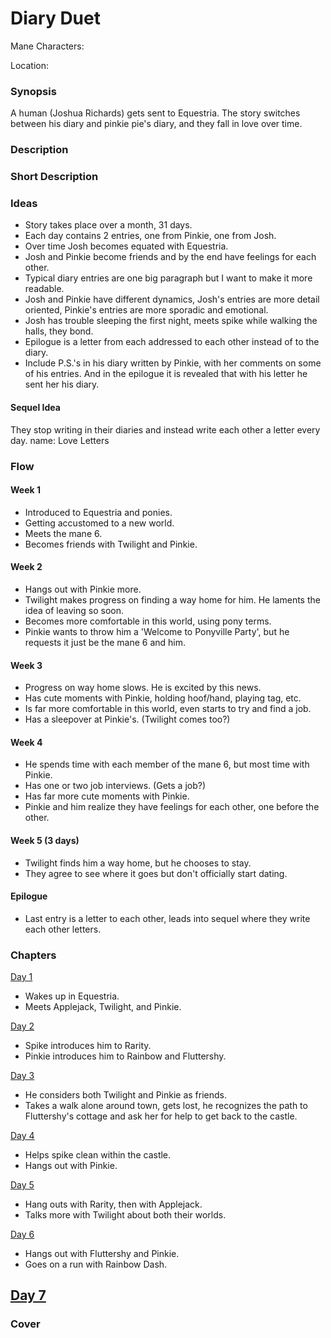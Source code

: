 # Diary Duet

Mane Characters: 

Location: 

### Synopsis

A human (Joshua Richards) gets sent to Equestria. The story switches between his diary and pinkie pie's diary, and they fall in love over time.

### Description


### Short Description


### Ideas

- Story takes place over a month, 31 days.
- Each day contains 2 entries, one from Pinkie, one from Josh.
- Over time Josh becomes equated with Equestria.
- Josh and Pinkie become friends and by the end have feelings for each other.
- Typical diary entries are one big paragraph but I want to make it more readable.
- Josh and Pinkie have different dynamics, Josh's entries are more detail oriented, Pinkie's entries are more sporadic and emotional.
- Josh has trouble sleeping the first night, meets spike while walking the halls, they bond.
- Epilogue is a letter from each addressed to each other instead of to the diary.
- Include P.S.'s in his diary written by Pinkie, with her comments on some of his entries. And in the epilogue it is revealed that with his letter he sent her his diary.

#### Sequel Idea
They stop writing in their diaries and instead write each other a letter every day.
name: Love Letters

### Flow

#### Week 1
 - Introduced to Equestria and ponies.
 - Getting accustomed to a new world.
 - Meets the mane 6.
 - Becomes friends with Twilight and Pinkie.

#### Week 2
 - Hangs out with Pinkie more.
 - Twilight makes progress on finding a way home for him. He laments the idea of leaving so soon.
 - Becomes more comfortable in this world, using pony terms.
 - Pinkie wants to throw him a 'Welcome to Ponyville Party', but he requests it just be the mane 6 and him.

#### Week 3
 - Progress on way home slows. He is excited by this news.
 - Has cute moments with Pinkie, holding hoof/hand, playing tag, etc.
 - Is far more comfortable in this world, even starts to try and find a job.
 - Has a sleepover at Pinkie's. (Twilight comes too?)

#### Week 4
 - He spends time with each member of the mane 6, but most time with Pinkie.
 - Has one or two job interviews. (Gets a job?)
 - Has far more cute moments with Pinkie.
 - Pinkie and him realize they have feelings for each other, one before the other.

#### Week 5 (3 days)
 - Twilight finds him a way home, but he chooses to stay.
 - They agree to see where it goes but don't officially start dating.

#### Epilogue
 - Last entry is a letter to each other, leads into sequel where they write each other letters.

### Chapters

[Day 1](./story/day-01.md)
 - Wakes up in Equestria.
 - Meets Applejack, Twilight, and Pinkie.

[Day 2](./story/day-02.md)
 - Spike introduces him to Rarity.
 - Pinkie introduces him to Rainbow and Fluttershy.

[Day 3](./story/day-03.md)
 - He considers both Twilight and Pinkie as friends.
 - Takes a walk alone around town, gets lost, he recognizes the path to Fluttershy's cottage and ask her for help to get back to the castle.

[Day 4](./story/day-04.md)
 - Helps spike clean within the castle.
 - Hangs out with Pinkie.

[Day 5](./story/day-05.md)
 - Hang outs with Rarity, then with Applejack.
 - Talks more with Twilight about both their worlds.

[Day 6](./story/day-06.md)
 - Hangs out with Fluttershy and Pinkie.
 - Goes on a run with Rainbow Dash.

[Day 7](./story/day-07.md)
 - 

### Cover

